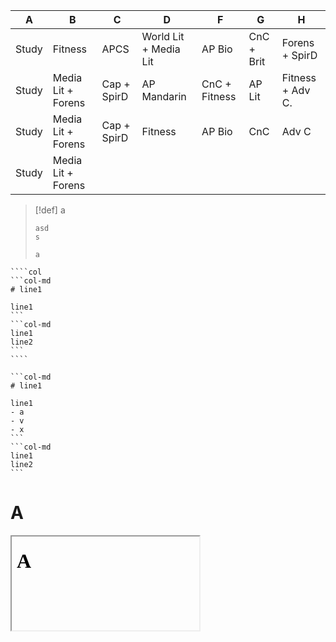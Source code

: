 
| A     | B                  | C           | D                     | F             | G          | H                |
| ----- | ------------------ | ----------- | --------------------- | ------------- | ---------- | ---------------- |
| Study | Fitness            | APCS        | World Lit + Media Lit | AP Bio        | CnC + Brit | Forens + SpirD   |
| Study | Media Lit + Forens | Cap + SpirD | AP Mandarin           | CnC + Fitness | AP Lit     | Fitness + Adv C. |
| Study | Media Lit + Forens | Cap + SpirD | Fitness               | AP Bio        | CnC        | Adv C            |
| Study | Media Lit + Forens |             |                       |               |            |                  |


> [!def] a
> ```col
> asd
> s
> 
> a
> ```

`````ad-note
````col
```col-md
# line1

line1
```
```col-md
line1
line2
```
````
`````

````col
```col-md
# line1

line1
- a
- v
- x
```
```col-md
line1
line2
```
````

# A
<iframe srcdoc="
    <html>
    <head>
    <script type='text/javascript'>
    function load() {
        let p = Array.from(parent.document.styleSheets)
        p.unshift('')
        let pSS = p.reduce(
            (x, i) => {
                let a = Array.from(i.cssRules)
                if (a.length == 0) {
                    return x
                }
                a.unshift('')
                return x + a.reduce(
                    (y, j) => {
                        return y + j.cssText
                    }
                )
            }
        )
        let style = document.createElement('style')
        style.type = 'text/css'
        style.innerHTML = pSS
        document.head.appendChild(style)
        console.log(style)
    }
    window.onload=load
    </script>
    </head>
    <body>
    <h1>A</h1>
    </body>
    </html>
    "></iframe>